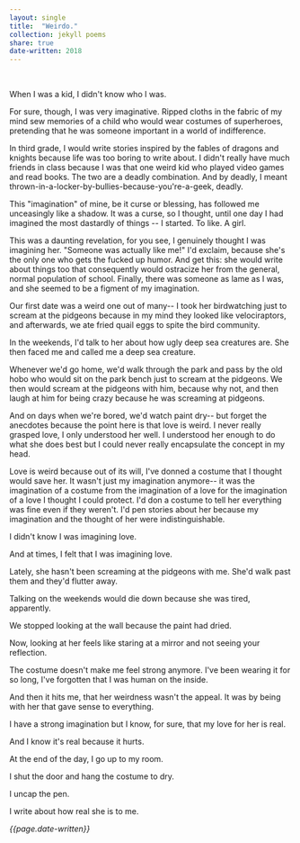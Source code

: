 ```yaml
---
layout: single
title:  "Weirdo." 
collection: jekyll poems
share: true
date-written: 2018
---
```


&nbsp;
&nbsp;



<p> When I was a kid, I didn't know who I was. </p>

<p>
  For sure, though, I was very imaginative. Ripped cloths in the fabric of my mind sew memories of a child who would wear costumes of superheroes, pretending that he was someone important in a world of indifference. 
</p>

<p>
  In third grade, I would write stories inspired by the fables of dragons and knights because life was too boring to write about. I didn't really have much friends in class because I was that one weird kid who played video games and read books. The two are a deadly combination. And by deadly, I meant thrown-in-a-locker-by-bullies-because-you're-a-geek, deadly.
</p> 

<p>
  This "imagination" of mine, be it curse or blessing, has followed me unceasingly like a shadow. It was a curse, so I thought, until one day I had imagined the most dastardly of things -- I started. To like. A girl.
</p> 

<p>
  This was a daunting revelation, for you see, I genuinely thought I was imagining her. "Someone was actually like me!" I'd exclaim, because she's the only one who gets the fucked up humor. And get this: she would write about things too that consequently would ostracize her from the general, normal population of school. Finally, there was someone as lame as I was, and she seemed to be a figment of my imagination.
</p> 

<p>
  Our first date was a weird one out of many-- I took her birdwatching just to scream at the pidgeons because in my mind they looked like velociraptors, and afterwards, we ate fried quail eggs to spite the bird community.
</p> 

<p>
  In the weekends, I'd talk to her about how ugly deep sea creatures are. She then faced me and called me a deep sea creature.
</p> 

<p>
  Whenever we'd go home, we'd walk through the park and pass by the old hobo who would sit on the park bench just to scream at the pidgeons. We then would scream at the pidgeons with him, because why not, and then laugh at him for being crazy because he was screaming at pidgeons.
</p> 

<p>
  And on days when we're bored, we'd watch paint dry-- but forget the anecdotes because the point here is that love is weird. I never really grasped love, I only understood her well. I understood her enough to do what she does best but I could never really encapsulate the concept in my head.
</p> 

<p>
  Love is weird because out of its will, I've donned a costume that I thought would save her. It wasn't just my imagination anymore-- it was the imagination of a costume from the imagination of a love for the imagination of a love I thought I could protect. I'd don a costume to tell her everything was fine even if they weren't. I'd pen stories about her because my imagination and the thought of her were indistinguishable.
</p> 

<p>
  I didn't know I was imagining love.
</p> 

<p>
And at times, I felt that I was imagining love.
</p> 

<p>
  Lately, she hasn't been screaming at the pidgeons with me. She'd walk past them and they'd flutter away.
</p> 

<p>
  Talking on the weekends would die down because she was tired, apparently.
</p> 

<p>
  We stopped looking at the wall because the paint had dried.
</p> 

<p>
  Now, looking at her feels like staring at a mirror and not seeing your reflection.
</p> 

<p>
  The costume doesn't make me feel strong anymore. I've been wearing it for so long, I've forgotten that I was human on the inside. 
</p> 

<p>
  And then it hits me, that her weirdness wasn't the appeal. It was by being with her that gave sense to everything.
</p> 
 

<p>
  I have a strong imagination but I know, for sure, that my love for her is real.
</p> 

<p>
 And I know it's real because it hurts.
</p> 

<p>
 At the end of the day, I go up to my room.
</p> 

<p>
 I shut the door and hang the costume to dry. 
</p> 

<p>
 I uncap the pen.
</p> 

<p>
 I write about how real she is to me.
</p> 

<em> {{page.date-written}} </em>
 
